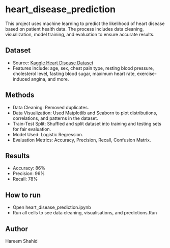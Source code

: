 # heart_disease_prediction

This project uses machine learning to predict the likelihood of heart disease based on patient health data. The process includes data cleaning, visualization, model training, and evaluation to ensure accurate results.

## Dataset
- Source: [Kaggle Heart Disease Dataset](https://www.kaggle.com/datasets)
- Features include: age, sex, chest pain type, resting blood pressure, cholesterol level, fasting blood sugar, maximum heart rate, exercise-induced angina, and more.

## Methods
- Data Cleaning: Removed duplicates.
-	Data Visualization: Used Matplotlib and Seaborn to plot distributions, correlations, and patterns in the dataset.
-	Train-Test Split: Shuffled and split dataset into training and testing sets for fair evaluation.
-	Model Used: Logistic Regression.
-	Evaluation Metrics: Accuracy, Precision, Recall, Confusion Matrix.

## Results
- Accuracy: 86%
- Precision: 96%
- Recall: 78%

## How to run
-	Open heart_disease_prediction.ipynb
-	Run all cells to see data cleaning, visualisations, and predictions.Run


## Author
Hareem Shahid
